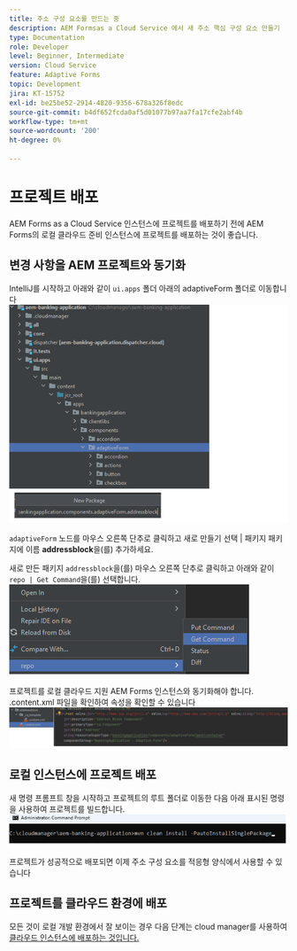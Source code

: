 ```yaml
---
title: 주소 구성 요소를 만드는 중
description: AEM Formsas a Cloud Service 에서 새 주소 핵심 구성 요소 만들기
type: Documentation
role: Developer
level: Beginner, Intermediate
version: Cloud Service
feature: Adaptive Forms
topic: Development
jira: KT-15752
exl-id: be25be52-2914-4820-9356-678a326f8edc
source-git-commit: b4df652fcda0af5d01077b97aa7fa17cfe2abf4b
workflow-type: tm+mt
source-wordcount: '200'
ht-degree: 0%

---
```


# 프로젝트 배포

AEM Forms as a Cloud Service 인스턴스에 프로젝트를 배포하기 전에 AEM Forms의 로컬 클라우드 준비 인스턴스에 프로젝트를 배포하는 것이 좋습니다.

## 변경 사항을 AEM 프로젝트와 동기화

IntelliJ를 시작하고 아래와 같이 ``ui.apps`` 폴더 아래의 adaptiveForm 폴더로 이동합니다
![intellij](assets/intellij.png)

``adaptiveForm`` 노드를 마우스 오른쪽 단추로 클릭하고 새로 만들기 선택 | 패키지
패키지에 이름 **addressblock**&#x200B;을(를) 추가하세요.

새로 만든 패키지 ``addressblock``을(를) 마우스 오른쪽 단추로 클릭하고 아래와 같이 ``repo | Get Command``을(를) 선택합니다.
![repo-sync](assets/sync-repo.png)

프로젝트를 로컬 클라우드 지원 AEM Forms 인스턴스와 동기화해야 합니다. .content.xml 파일을 확인하여 속성을 확인할 수 있습니다
![동기화 후](assets/after-sync.png)

## 로컬 인스턴스에 프로젝트 배포

새 명령 프롬프트 창을 시작하고 프로젝트의 루트 폴더로 이동한 다음 아래 표시된 명령을 사용하여 프로젝트를 빌드합니다.
![배포](assets/build-project.png)

프로젝트가 성공적으로 배포되면
이제 주소 구성 요소를 적응형 양식에서 사용할 수 있습니다

## 프로젝트를 클라우드 환경에 배포

모든 것이 로컬 개발 환경에서 잘 보이는 경우 다음 단계는 cloud manager를 사용하여 [클라우드 인스턴스에 배포하는 것입니다.](https://experienceleague.adobe.com/en/docs/experience-manager-learn/cloud-service/forms/developing-for-cloud-service/push-project-to-cloud-manager-git)
